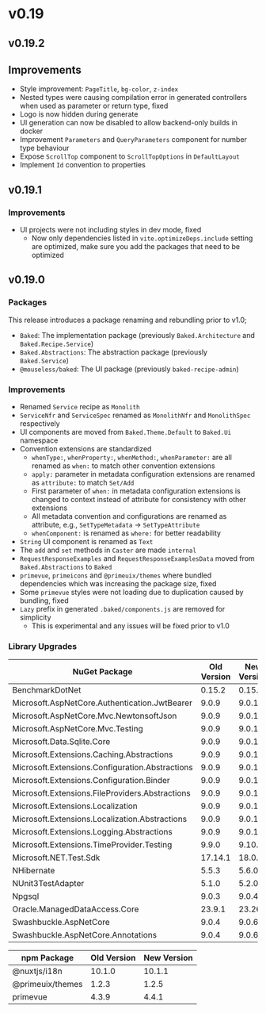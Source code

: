 # v0.19

## v0.19.2

## Improvements

- Style improvement: `PageTitle`, `bg-color`, `z-index`
- Nested types were causing compilation error in generated controllers when
  used as parameter or return type, fixed
- Logo is now hidden during generate
- UI generation can now be disabled to allow backend-only builds in docker
- Improvement `Parameters` and `QueryParameters` component for number type
  behaviour
- Expose `ScrollTop` component to `ScrollTopOptions` in `DefaultLayout`
- Implement `Id` convention to properties

## v0.19.1

### Improvements

- UI projects were not including styles in dev mode, fixed
  - Now only dependencies listed in `vite.optimizeDeps.include` setting are
    optimized, make sure you add the packages that need to be optimized

## v0.19.0

### Packages

This release introduces a package renaming and rebundling prior to v1.0;

- `Baked`: The implementation package (previously `Baked.Architecture` and
  `Baked.Recipe.Service`)
- `Baked.Abstractions`: The abstraction package (previously `Baked.Service`)
- `@mouseless/baked`: The UI package (previously `baked-recipe-admin`)

### Improvements

- Renamed `Service` recipe as `Monolith`
- `ServiceNfr` and `ServiceSpec` renamed as `MonolithNfr` and `MonolithSpec`
  respectively
- UI components are moved from `Baked.Theme.Default` to `Baked.Ui` namespace
- Convention extensions are standardized
  - `whenType:`, `whenProperty:`, `whenMethod:`, `whenParameter:` are all
    renamed as `when:` to match other convention extensions
  - `apply:` parameter in metadata configuration extensions are renamed as
    `attribute:` to match `Set/Add`
  - First parameter of `when:` in metadata configuration extensions is changed
    to context instead of attribute for consistency with other extensions
  - All metadata convention and configurations are renamed as attribute, e.g.,
    `SetTypeMetadata` -> `SetTypeAttribute`
  - `whenComponent:` is renamed as `where:` for better readability
- `String` UI component is renamed as `Text`
- The `add` and `set` methods in `Caster` are made `internal`
- `RequestResponseExamples` and `RequestResponseExamplesData` moved from
  `Baked.Abstractions` to `Baked`
- `primevue`, `primeicons` and `@primeuix/themes` where bundled dependencies
  which was increasing the package size, fixed
- Some `primevue` styles were not loading due to duplication caused by bundling,
  fixed
- `Lazy` prefix in generated `.baked/components.js` are removed for simplicity
  - This is experimental and any issues will be fixed prior to v1.0

### Library Upgrades

| NuGet Package                                   | Old Version | New Version |
| ---                                             | ---         | ---         |
| BenchmarkDotNet                                 | 0.15.2      | 0.15.4      |
| Microsoft.AspNetCore.Authentication.JwtBearer   | 9.0.9       | 9.0.10      |
| Microsoft.AspNetCore.Mvc.NewtonsoftJson         | 9.0.9       | 9.0.10      |
| Microsoft.AspNetCore.Mvc.Testing                | 9.0.9       | 9.0.10      |
| Microsoft.Data.Sqlite.Core                      | 9.0.9       | 9.0.10      |
| Microsoft.Extensions.Caching.Abstractions       | 9.0.9       | 9.0.10      |
| Microsoft.Extensions.Configuration.Abstractions | 9.0.9       | 9.0.10      |
| Microsoft.Extensions.Configuration.Binder       | 9.0.9       | 9.0.10      |
| Microsoft.Extensions.FileProviders.Abstractions | 9.0.9       | 9.0.10      |
| Microsoft.Extensions.Localization               | 9.0.9       | 9.0.10      |
| Microsoft.Extensions.Localization.Abstractions  | 9.0.9       | 9.0.10      |
| Microsoft.Extensions.Logging.Abstractions       | 9.0.9       | 9.0.10      |
| Microsoft.Extensions.TimeProvider.Testing       | 9.9.0       | 9.10.0      |
| Microsoft.NET.Test.Sdk                          | 17.14.1     | 18.0.0      |
| NHibernate                                      | 5.5.3       | 5.6.0       |
| NUnit3TestAdapter                               | 5.1.0       | 5.2.0       |
| Npgsql                                          | 9.0.3       | 9.0.4       |
| Oracle.ManagedDataAccess.Core                   | 23.9.1      | 23.26.0     |
| Swashbuckle.AspNetCore                          | 9.0.4       | 9.0.6       |
| Swashbuckle.AspNetCore.Annotations              | 9.0.4       | 9.0.6       |

| npm Package                          | Old Version | New Version |
| ---                                  | ---         | ---         |
| @nuxtjs/i18n                         | 10.1.0      | 10.1.1      |
| @primeuix/themes                     | 1.2.3       | 1.2.5       |
| primevue                             | 4.3.9       | 4.4.1       |
